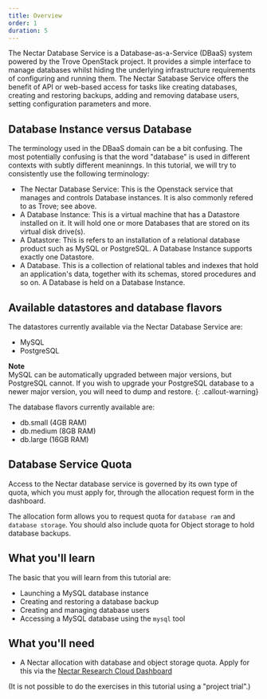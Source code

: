 ```yaml
---
title: Overview
order: 1
duration: 5
---
```


 The Nectar Database Service is a Database-as-a-Service (DBaaS) system powered by the Trove OpenStack project. It provides a simple interface to manage databases whilst hiding the underlying infrastructure requirements of configuring and running them. The Nectar Satabase Service offers the benefit of API or web-based access for tasks like creating databases, creating and restoring backups, adding and removing database users, setting configuration parameters and more.

## Database Instance versus Database

The terminology used in the DBaaS domain can be a bit confusing.  The most potentially confusing is that the word "database" is used in different contexts with subtly different meaninngs.  In this tutorial, we will try to consistently use the following terminology:

- The Nectar Database Service:  This is the Openstack service that manages and controls Database instances.  It is also commonly refered to as Trove; see above.
- A Database Instance:  This is a virtual machine that has a Datastore installed on it.  It will hold one or more Databases that are stored on its virtual disk drive(s). 
- A Datastore:  This is refers to an installation of a relational database product such as MySQL or PostgreSQL.  A Database Instance supports exactly one Datastore.
- A Database.  This is a collection of relational tables and indexes that hold an application's data, together with its schemas, stored procedures and so on.  A Database is held on a Database Instance.

## Available datastores and database flavors

The datastores currently available via the Nectar Database Service are:
- MySQL
- PostgreSQL

**Note**  
MySQL can be automatically upgraded between major versions, but PostgreSQL cannot. If you wish to upgrade your PostgreSQL database to a newer major version, you will need to dump and restore.
{: .callout-warning}

The database flavors currently available are:
- db.small (4GB RAM)
- db.medium (8GB RAM)
- db.large (16GB RAM)

## Database Service Quota

Access to the Nectar database service is governed by its own type of quota, which you must apply for, through the allocation request form in the dashboard.

The allocation form allows you to request quota for `database ram` and `database storage`.  You should also include quota for Object storage to hold database backups. 

## What you'll learn

The basic that you will learn from this tutorial are:

- Launching a MySQL database instance
- Creating and restoring a database backup
- Creating and managing database users
- Accessing a MySQL database using the `mysql` tool

## What you'll need

-  A Nectar allocation with database and object storage quota.  Apply for this via the [Nectar Research Cloud Dashboard](https://dashboard.rc.nectar.org.au/)

(It is not possible to do the exercises in this tutorial using a "project trial".)
